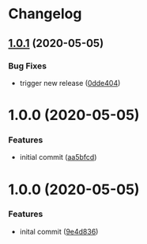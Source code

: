 # Changelog

## [1.0.1](https://github.com/SimonGolms/device-bars/compare/v1.0.0...v1.0.1) (2020-05-05)


### Bug Fixes

* trigger new release ([0dde404](https://github.com/SimonGolms/device-bars/commit/0dde4041635465a675be4959739315428716aac4))

# 1.0.0 (2020-05-05)


### Features

* initial commit ([aa5bfcd](https://github.com/SimonGolms/device-bars/commit/aa5bfcdb117941d3edfb9dc144e4de7e03d101b0))

# 1.0.0 (2020-05-05)


### Features

* inital commit ([9e4d836](https://github.com/SimonGolms/device-bars/commit/9e4d836c2e9ac403bee2b6c451d9b94a7adf1afd))
